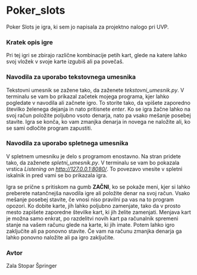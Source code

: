 # Poker_slots
Poker Slots je igra, ki sem jo napisala za projektno nalogo pri UVP.

### Kratek opis igre

Pri tej igri se zbirajo različne kombinacije petih kart, glede na katere lahko svoj vložek v svoje karte izgubiš ali pa povečaš.

### Navodila za uporabo tekstovnega umesnika

Tekstovni umesnik se zažene tako, da zaženete *tekstovni_umesnik.py*. V terminalu se vam bo prikazal začetek mojega programa, kjer lahko pogledate v navodila ali začnete igro. To storite tako, da vpišete zaporedno številko želenega dejanja in nato pritisnete *enter*.
Ko se igra žačne lahko na svoj račun položite poljubno vsoto denarja, nato pa vsako mešanje posebej stavite.
Igra se konča, ko vam zmanjka denarja in novega ne naložite ali, ko se sami odločite program zapustiti. 



### Navodila za uporabo spletnega umesnika

V spletnem umesniku je delo s programom enostavno. 
Na stran pridete tako, da zaženete *spletni_umesnik.py*. V terminalu se vam bo pokazala vrstica _Listening on http://127.0.0.1:8080/_. To povezavo vnesite v spletni iskalnik in pred vami se bo prikazala igra.

Igra se prične s pritiskom na gumb __ZAČNI__, ko se pokaže meni, kjer si lahko preberete natančnejša navodila igre ali položite denar na svoj račun.
Vsako mešanje posebej stavite, če vnosi niso pravilni pa vas na to program opozori.
Ko dobite karte, jih lahko poljubno zamenjate, tako da v prosto mesto zapišete zaporedne številke kart, ki jih želite zamenjati. Menjava kart je možna samo enkrat, po razdelitvi novih kart pa računalnik spremeni stanje na vašem računu glede na karte, ki jih imate.
Potem lahko igro zaključite ali pa ponovno stavite. Če vam na računu zmanjka denarja ga lahko ponovno naložite ali pa igro zaključite.



### Avtor
Zala Stopar Špringer
